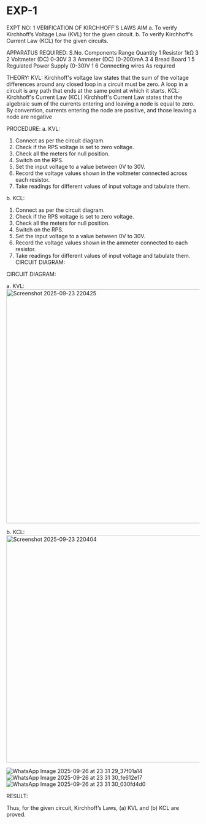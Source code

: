# EXP-1
EXPT NO: 1	VERIFICATION OF KIRCHHOFF’S LAWS
AIM
a.   To verify Kirchhoff’s Voltage Law (KVL) for the given circuit. 
b.   To verify Kirchhoff’s Current Law (KCL) for the given circuits.

APPARATUS REQUIRED:
S.No.	Components	Range	Quantity
1	Resistor	1kΩ	3
2	Voltmeter (DC)	0-30V	3
3	Ammeter (DC)	(0-200)mA	3
4	Bread Board		1
5	Regulated Power Supply	(0-30)V	1
6	Connecting wires		As required

THEORY:
KVL: Kirchhoff's voltage law states that the sum of the voltage differences around any closed loop in a circuit must be zero. A loop in a circuit is any path that ends at the same point at which it starts.
KCL:
Kirchhoff's Current Law (KCL) Kirchhoff's Current Law states that the algebraic sum of the currents entering and leaving a node is equal to zero. By convention, currents entering the node are positive, and those leaving a node are negative


PROCEDURE:
a.   KVL:
1.   Connect as per the circuit diagram.
2.   Check if the RPS voltage is set to zero voltage.
3.   Check all the meters for null position.
4.   Switch on the RPS.
5.   Set the input voltage to a value between 0V to 30V.
6.   Record the voltage values shown in the voltmeter connected across each resistor.
7.   Take readings for different values of input voltage and tabulate them.


b.  KCL:
1.   Connect as per the circuit diagram.
2.   Check if the RPS voltage is set to zero voltage.
3.   Check all the meters for null position.
4.   Switch on the RPS.
5.   Set the input voltage to a value between 0V to 30V.
6.   Record the voltage values shown in the ammeter connected to each resistor.
7.   Take readings for different values of input voltage and tabulate them. 
CIRCUIT DIAGRAM:

CIRCUIT DIAGRAM:


a.   KVL:
 <img width="1027" height="610" alt="Screenshot 2025-09-23 220425" src="https://github.com/user-attachments/assets/3bad67c7-8e46-46d5-a50a-bfaa550d5b6b" />



b.  KCL:
 <img width="1031" height="592" alt="Screenshot 2025-09-23 220404" src="https://github.com/user-attachments/assets/c706609d-5568-45a3-9d8b-79d54f47211d" />

![WhatsApp Image 2025-09-26 at 23 31 29_37f01a14](https://github.com/user-attachments/assets/cf05a3c7-2821-4ffe-995f-217ad7bfb30a)
![WhatsApp Image 2025-09-26 at 23 31 30_fe612e17](https://github.com/user-attachments/assets/a06863f8-03cb-4caa-bfc4-f30e99afca4b)
![WhatsApp Image 2025-09-26 at 23 31 30_030fd4d0](https://github.com/user-attachments/assets/6de3c1ad-1325-4fb7-acba-a94cc0c867fc)



RESULT:

Thus, for the given circuit, Kirchhoff’s Laws, (a) KVL and (b) KCL are proved.
